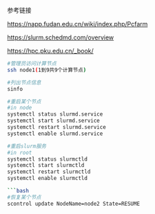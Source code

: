 参考链接

https://napp.fudan.edu.cn/wiki/index.php/Pcfarm

https://slurm.schedmd.com/overview

https://hpc.pku.edu.cn/_book/


```bash
#管理员访问计算节点 
ssh node1(1到9共9个计算节点)
```

```bash
#列出节点信息
sinfo 
```

```bash
#重启某个节点
#in node
systemctl status slurmd.service
systemctl start slurmd.service
systemctl restart slurmd.service
systemctl enable slurmd.service
```

```bash
#重启slurm服务
#in root
systemctl status slurmctld
systemctl start slurmctld
systemctl restart slurmctld
systemctl enable slurmctld

```bash
#恢复某个节点
scontrol update NodeName=node2 State=RESUME
```
